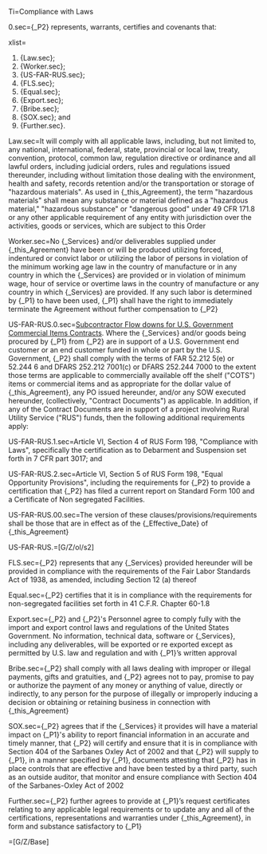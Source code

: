 Ti=Compliance with Laws

0.sec={_P2} represents, warrants, certifies and covenants that:

xlist=<ol><li>{Law.sec};</li><li>{Worker.sec};</li><li>{US-FAR-RUS.sec};</li><li>{FLS.sec};</li><li>{Equal.sec};</li><li>{Export.sec};</li><li>{Bribe.sec};</li><li>{SOX.sec}; and</li><li>{Further.sec}.</li></ol>

Law.sec=It will comply with all applicable laws, including, but not limited to, any national, international, federal, state, provincial or local law, treaty, convention, protocol, common law, regulation directive or ordinance and all lawful orders, including judicial orders, rules and regulations issued thereunder, including without limitation those dealing with the environment, health and safety, records retention and/or the transportation or storage of "hazardous materials". As used in {_this_Agreement}, the term "hazardous materials" shall mean any substance or material defined as a "hazardous material," "hazardous substance" or "dangerous good" under 49 CFR 171.8 or any other applicable requirement of any entity with jurisdiction over the activities, goods or services, which are subject to this Order

Worker.sec=No {_Services} and/or deliverables supplied under {_this_Agreement} have been or will be produced utilizing forced, indentured or convict labor or utilizing the labor of persons in violation of the minimum working age law in the country of manufacture or in any country in which the {_Services} are provided or in violation of minimum wage, hour of service or overtime laws in the country of manufacture or any country in which {_Services} are provided. If any such labor is determined by {_P1} to have been used, {_P1} shall have the right to immediately terminate the Agreement without further compensation to {_P2}

US-FAR-RUS.0.sec=<u>Subcontractor Flow downs for U.S. Government Commercial Items Contracts</u>. Where the {_Services} and/or goods being procured by {_P1} from {_P2} are in support of a U.S. Government end customer or an end customer funded in whole or part by the U.S. Government, {_P2} shall comply with the terms of FAR 52.212 5(e) or 52.244 6 and DFARS 252.212 7001(c) or DFARS 252.244 7000 to the extent those terms are applicable to commercially available off the shelf ("COTS") items or commercial items and as appropriate for the dollar value of {_this_Agreement}, any PO issued hereunder, and/or any SOW executed hereunder, (collectively, "Contract Documents") as applicable. In addition, if any of the Contract Documents are in support of a project involving Rural Utility Service ("RUS") funds, then the following additional requirements apply:

US-FAR-RUS.1.sec=Article VI, Section 4 of RUS Form 198, "Compliance with Laws", specifically the certification as to Debarment and Suspension set forth in 7 CFR part 3017; and

US-FAR-RUS.2.sec=Article VI, Section 5 of RUS Form 198, "Equal Opportunity Provisions", including the requirements for {_P2} to provide a certification that {_P2} has filed a current report on Standard Form 100 and a Certificate of Non segregated Facilities.

US-FAR-RUS.00.sec=The version of these clauses/provisions/requirements shall be those that are in effect as of the {_Effective_Date} of {_this_Agreement}

US-FAR-RUS.=[G/Z/ol/s2]

FLS.sec={_P2} represents that any {_Services} provided hereunder will be provided in compliance with the requirements of the Fair Labor Standards Act of 1938, as amended, including Section 12 (a) thereof

Equal.sec={_P2} certifies that it is in compliance with the requirements for non-segregated facilities set forth in 41 C.F.R. Chapter 60-1.8

Export.sec={_P2} and {_P2}'s Personnel agree to comply fully with the import and export control laws and regulations of the United States Government. No information, technical data, software or {_Services}, including any deliverables, will be exported or re exported except as permitted by U.S. law and regulation and with {_P1}’s written approval

Bribe.sec={_P2} shall comply with all laws dealing with improper or illegal payments, gifts and gratuities, and {_P2} agrees not to pay, promise to pay or authorize the payment of any money or anything of value, directly or indirectly, to any person for the purpose of illegally or improperly inducing a decision or obtaining or retaining business in connection with {_this_Agreement}

SOX.sec={_P2} agrees that if the {_Services} it provides will have a material impact on {_P1}'s ability to report financial information in an accurate and timely manner, that {_P2} will certify and ensure that it is in compliance with Section 404 of the Sarbanes Oxley Act of 2002 and that {_P2} will supply to {_P1}, in a manner specified by {_P1}, documents attesting that {_P2} has in place controls that are effective and have been tested by a third party, such as an outside auditor, that monitor and ensure compliance with Section 404 of the Sarbanes-Oxley Act of 2002

Further.sec={_P2} further agrees to provide at {_P1}’s request certificates relating to any applicable legal requirements or to update any and all of the certifications, representations and warranties under {_this_Agreement}, in form and substance satisfactory to {_P1}

=[G/Z/Base]
